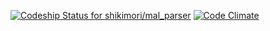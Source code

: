 [![Codeship Status for shikimori/mal_parser](https://app.codeship.com/projects/9d91b0c0-a161-0134-ad47-12490b0b4938/status?branch=master)](https://app.codeship.com/projects/189845) [![Code Climate](https://codeclimate.com/github/shikimori/mal_parser/badges/gpa.svg)](https://codeclimate.com/github/shikimori/mal_parser)
